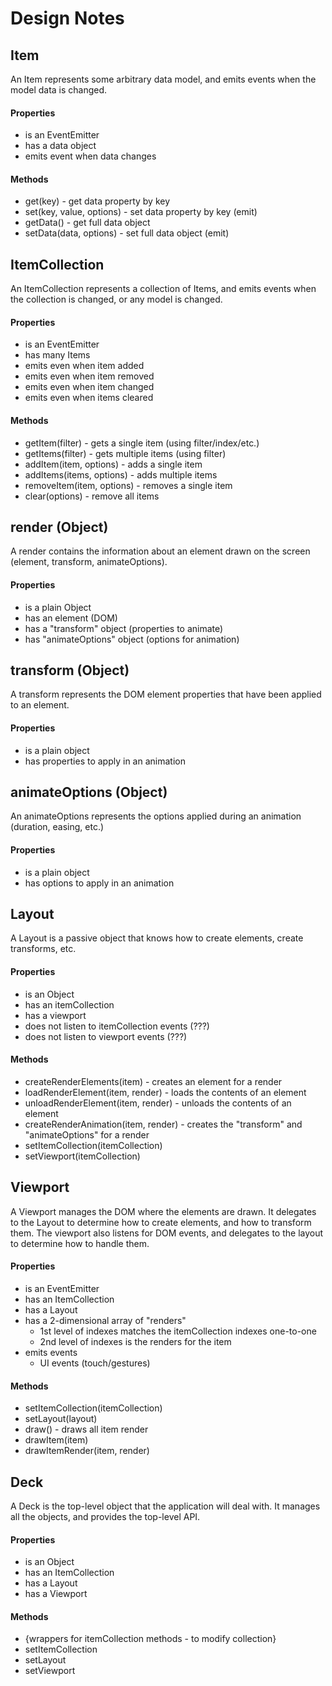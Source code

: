# Design Notes

## Item

An Item represents some arbitrary data model, and emits events when the
model data is changed.

#### Properties
- is an EventEmitter
- has a data object
- emits event when data changes

#### Methods
- get(key) - get data property by key
- set(key, value, options) - set data property by key (emit)
- getData() - get full data object
- setData(data, options) - set full data object (emit)

## ItemCollection

An ItemCollection represents a collection of Items, and emits events
when the collection is changed, or any model is changed.

#### Properties
- is an EventEmitter
- has many Items
- emits even when item added
- emits even when item removed
- emits even when item changed
- emits even when items cleared

#### Methods
- getItem(filter) - gets a single item (using filter/index/etc.)
- getItems(filter) - gets multiple items (using filter)
- addItem(item, options) - adds a single item
- addItems(items, options) - adds multiple items
- removeItem(item, options) - removes a single item
- clear(options) - remove all items

## render (Object)

A render contains the information about an element drawn on the screen
(element, transform, animateOptions).

#### Properties
- is a plain Object
- has an element (DOM)
- has a "transform" object (properties to animate)
- has "animateOptions" object (options for animation)

## transform (Object)

A transform represents the DOM element properties that have been applied to an
element.

#### Properties
- is a plain object
- has properties to apply in an animation

## animateOptions (Object)

An animateOptions represents the options applied during an animation
(duration, easing, etc.)

#### Properties
- is a plain object
- has options to apply in an animation

## Layout

A Layout is a passive object that knows how to create elements, create
transforms, etc.

#### Properties
- is an Object
- has an itemCollection
- has a viewport
- does not listen to itemCollection events (???)
- does not listen to viewport events (???)

#### Methods
- createRenderElements(item) - creates an element for a render
- loadRenderElement(item, render) - loads the contents of an element
- unloadRenderElement(item, render)  - unloads the contents of an element
- createRenderAnimation(item, render) - creates the "transform" and
  "animateOptions" for a render
- setItemCollection(itemCollection)
- setViewport(itemCollection)

## Viewport

A Viewport manages the DOM where the elements are drawn.  It delegates
to the Layout to determine how to create elements, and how to transform
them.  The viewport also listens for DOM events, and delegates to the
layout to determine how to handle them.

#### Properties
- is an EventEmitter
- has an ItemCollection
- has a Layout
- has a 2-dimensional array of "renders"
  - 1st level of indexes matches the itemCollection indexes one-to-one
  - 2nd level of indexes is the renders for the item
- emits events
  - UI events (touch/gestures)

#### Methods
- setItemCollection(itemCollection)
- setLayout(layout)
- draw() - draws all item render
- drawItem(item)
- drawItemRender(item, render)

## Deck

A Deck is the top-level object that the application will deal with.  It
manages all the objects, and provides the top-level API.

#### Properties
- is an Object
- has an ItemCollection
- has a Layout
- has a Viewport

#### Methods
- {wrappers for itemCollection methods - to modify collection}
- setItemCollection
- setLayout
- setViewport
